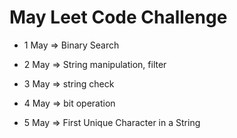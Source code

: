 # May Leet Code Challenge

- 1 May  =>  Binary Search

- 2 May  => String manipulation, filter

- 3 May => string check 

- 4 May => bit operation 

- 5 May => First Unique Character in a String
